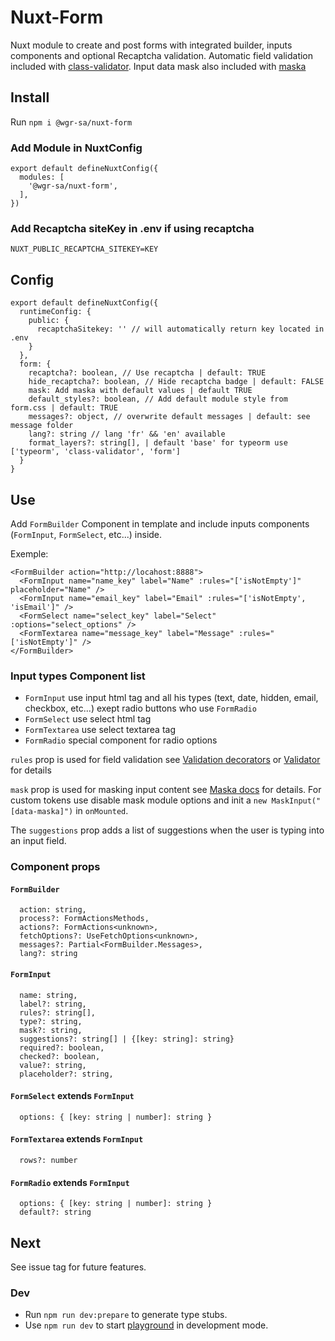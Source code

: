 # Nuxt-Form

Nuxt module to create and post forms with integrated builder, inputs components and optional Recaptcha validation. Automatic field validation included with [class-validator](https://github.com/typestack/class-validator). Input data mask also included with [maska](https://beholdr.github.io/maska)

## Install
Run `npm i @wgr-sa/nuxt-form`

### Add Module in NuxtConfig
```
export default defineNuxtConfig({
  modules: [
    '@wgr-sa/nuxt-form',
  ],
})	
```

### Add Recaptcha siteKey in .env if using recaptcha
`NUXT_PUBLIC_RECAPTCHA_SITEKEY=KEY`

## Config
```
export default defineNuxtConfig({
  runtimeConfig: {
    public: {
      recaptchaSitekey: '' // will automatically return key located in .env
    }
  },
  form: {
    recaptcha?: boolean, // Use recaptcha | default: TRUE
    hide_recaptcha?: boolean, // Hide recaptcha badge | default: FALSE
    mask: Add maska with default values | default TRUE
    default_styles?: boolean, // Add default module style from form.css | default: TRUE
    messages?: object, // overwrite default messages | default: see message folder
    lang?: string // lang 'fr' && 'en' available  
    format_layers?: string[], | default 'base' for typeorm use ['typeorm', 'class-validator', 'form']
  }
}
```

## Use 

Add `FormBuilder` Component in template and include inputs components (`FormInput`, `FormSelect`, etc...) inside.

Exemple:
```
<FormBuilder action="http://locahost:8888">
  <FormInput name="name_key" label="Name" :rules="['isNotEmpty']" placeholder="Name" />
  <FormInput name="email_key" label="Email" :rules="['isNotEmpty', 'isEmail']" />
  <FormSelect name="select_key" label="Select" :options="select_options" />
  <FormTextarea name="message_key" label="Message" :rules="['isNotEmpty']" /> 
</FormBuilder>  
```

### Input types Component list 

- `FormInput` use input html tag and all his types (text, date, hidden, email, checkbox, etc...) exept radio buttons who use `FormRadio`
- `FormSelect` use select html tag
- `FormTextarea` use select textarea tag
- `FormRadio` special component for radio options

`rules` prop is used for field validation see [Validation decorators](https://github.com/typestack/class-validator#validation-decorators) or [Validator](https://github.com/validatorjs/validator.js) for details

`mask` prop is used for masking input content see [Maska docs](https://beholdr.github.io/) for details. For custom tokens use disable mask module options and init a `new MaskInput("[data-maska]")` in `onMounted`.

The `suggestions` prop adds a list of suggestions when the user is typing into an input field.

### Component props 

#### `FormBuilder`
```
  action: string,
  process?: FormActionsMethods,
  actions?: FormActions<unknown>,
  fetchOptions?: UseFetchOptions<unknown>,
  messages?: Partial<FormBuilder.Messages>,
  lang?: string
```

#### `FormInput`
```
  name: string,
  label?: string,
  rules?: string[],
  type?: string,
  mask?: string,
  suggestions?: string[] | {[key: string]: string}
  required?: boolean,
  checked?: boolean,
  value?: string,
  placeholder?: string,
```

#### `FormSelect` extends `FormInput`
```
  options: { [key: string | number]: string }
```

#### `FormTextarea` extends `FormInput`
```
  rows?: number
```

#### `FormRadio` extends `FormInput`
```
  options: { [key: string | number]: string }
  default?: string
```

## Next
See issue tag for future features.
### Dev
- Run `npm run dev:prepare` to generate type stubs.
- Use `npm run dev` to start [playground](./playground) in development mode.

